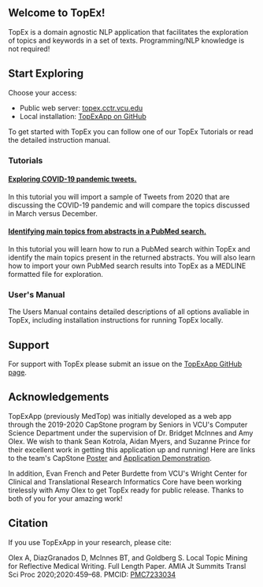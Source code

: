 ## Welcome to TopEx!

TopEx is a domain agnostic NLP application that facilitates the exploration of topics and keywords in a set of texts. Programming/NLP knowledge is not required! 

## Start Exploring

Choose your access:
 - Public web server: [topex.cctr.vcu.edu](topex.cctr.vcu.edu)
 - Local installation: [TopExApp on GitHub](github.com/VCUWrightCenter/TopExApp)

To get started with TopEx you can follow one of our TopEx Tutorials or read the detailed instruction manual. 

### Tutorials
#### [Exploring COVID-19 pandemic tweets.]()

In this tutorial you will import a sample of Tweets from 2020 that are discussing the COVID-19 pandemic and will compare the topics discussed in March versus December.


#### [Identifying main topics from abstracts in a PubMed search.]()

In this tutorial you will learn how to run a PubMed search within TopEx and identify the main topics present in the returned abstracts.  You will also learn how to import your own PubMed search results into TopEx as a MEDLINE formatted file for exploration.

### User's Manual

The Users Manual contains detailed descriptions of all options avaliable in TopEx, including installation instructions for running TopEx locally.

## Support

For support with TopEx please submit an issue on the [TopExApp GitHub page](https://github.com/VCUWrightCenter/TopExApp/issues).

## Acknowledgements

TopExApp (previously MedTop) was initially developed as a web app through the 2019-2020 CapStone program by Seniors in VCU's Computer Science Department under the supervision of Dr. Bridget McInnes and Amy Olex. We wish to thank Sean Kotrola, Aidan Myers, and Suzanne Prince for their excellent work in getting this application up and running! Here are links to the team's CapStone [Poster](https://drive.google.com/file/d/1TGCaM7oXPxFwEJ5B5_nrGZqNnUetWPFB/view) and [Application Demonstration](https://drive.google.com/file/d/1xRYlLpiYnCnI9Pdi6vbE4eTDUu0e09qB/view). 

In addition, Evan French and Peter Burdette from VCU's Wright Center for Clinical and Translational Research Informatics Core have been working tirelessly with Amy Olex to get TopEx ready for public release.  Thanks to both of you for your amazing work!

## Citation

If you use TopExApp in your research, please cite:

Olex A, DiazGranados D, McInnes BT, and Goldberg S. Local Topic Mining for Reflective Medical Writing. Full Length Paper. AMIA Jt Summits Transl Sci Proc 2020;2020:459–68. PMCID: [PMC7233034](https://www-ncbi-nlm-nih-gov.proxy.library.vcu.edu/pmc/articles/PMC7233034/)
